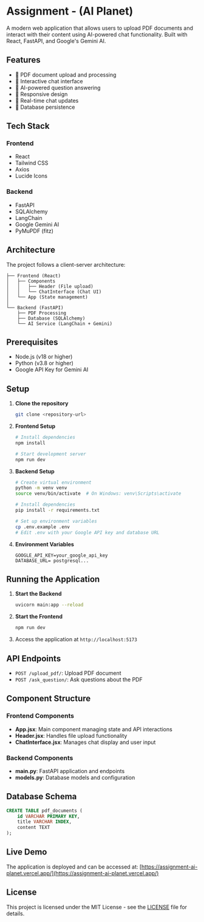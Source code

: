 # Assignment - (AI Planet)

A modern web application that allows users to upload PDF documents and interact with their content using AI-powered chat functionality. Built with React, FastAPI, and Google's Gemini AI.

## Features

- 📄 PDF document upload and processing
- 💬 Interactive chat interface
- 🤖 AI-powered question answering
- 📱 Responsive design
- 🔄 Real-time chat updates
- 💾 Database persistence

## Tech Stack

### Frontend
- React
- Tailwind CSS
- Axios
- Lucide Icons

### Backend
- FastAPI
- SQLAlchemy
- LangChain
- Google Gemini AI
- PyMuPDF (fitz)

## Architecture

The project follows a client-server architecture:

```
├── Frontend (React)
│   ├── Components
│   │   ├── Header (File upload)
│   │   └── ChatInterface (Chat UI)
│   └── App (State management)
│
└── Backend (FastAPI)
    ├── PDF Processing
    ├── Database (SQLAlchemy)
    └── AI Service (LangChain + Gemini)
```

## Prerequisites

- Node.js (v18 or higher)
- Python (v3.8 or higher)
- Google API Key for Gemini AI

## Setup

1. **Clone the repository**
   ```bash
   git clone <repository-url>
   ```

2. **Frontend Setup**
   ```bash
   # Install dependencies
   npm install

   # Start development server
   npm run dev
   ```

3. **Backend Setup**
   ```bash
   # Create virtual environment
   python -m venv venv
   source venv/bin/activate  # On Windows: venv\Scripts\activate

   # Install dependencies
   pip install -r requirements.txt

   # Set up environment variables
   cp .env.example .env
   # Edit .env with your Google API key and database URL
   ```

4. **Environment Variables**
   ```env
   GOOGLE_API_KEY=your_google_api_key
   DATABASE_URL= postgresql...
   ```

## Running the Application

1. **Start the Backend**
   ```bash
   uvicorn main:app --reload
   ```

2. **Start the Frontend**
   ```bash
   npm run dev
   ```

3. Access the application at `http://localhost:5173`

## API Endpoints

- `POST /upload_pdf/`: Upload PDF document
- `POST /ask_question/`: Ask questions about the PDF

## Component Structure

### Frontend Components

- **App.jsx**: Main component managing state and API interactions
- **Header.jsx**: Handles file upload functionality
- **ChatInterface.jsx**: Manages chat display and user input

### Backend Components

- **main.py**: FastAPI application and endpoints
- **models.py**: Database models and configuration

## Database Schema

```sql
CREATE TABLE pdf_documents (
    id VARCHAR PRIMARY KEY,
    title VARCHAR INDEX,
    content TEXT
);
```

## Live Demo

The application is deployed and can be accessed at: [https://assignment-ai-planet.vercel.app/](https://assignment-ai-planet.vercel.app/)


## License

This project is licensed under the MIT License - see the [LICENSE](LICENSE) file for details.

